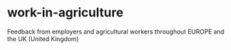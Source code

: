# work-in-agriculture
Feedback from employers and agricultural workers throughout EUROPE and the UK (United Kingdom)

